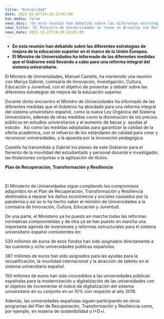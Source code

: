 ```yaml
---
title: "Actualidad"
date: 2022-02-07T14:20:22+01:00
has_media: false
news_desc: 'En esta reunión han debatido sobre las diferentes estrategias de mejora de la educación superior en el marco de la Unión Europea. El Ministro de Universidades ha informado de las diferentes medidas que el Gobierno está llevando a cabo para una reforma integral del sistema universitario.'
news_title: 'El Ministro de Universidades se reúne en Bruselas con Mariya Gabriel, comisaria de Innovación, Investigación, Cultura, Educación y Juventud'
news_date: 2021-10-27T14:20:22+01:00
---
```

<ul>
<li><b>En esta reuni&oacute;n han debatido sobre las diferentes estrategias de mejora de la educaci&oacute;n superior en el marco de la Uni&oacute;n Europea.</b></li>
<li><b>El Ministro de Universidades ha informado de las diferentes medidas que el Gobierno est&aacute; llevando a cabo para una reforma integral del sistema universitario.</b></li>
</ul>
<p>El Ministro de Universidades, Manuel Castells, ha mantenido una reuni&oacute;n con Mariya Gabriel, comisaria de Innovaci&oacute;n, Investigaci&oacute;n, Cultura, Educaci&oacute;n y Juventud, con el objetivo de presentar y debatir sobre las diferentes estrategias de mejora de la educaci&oacute;n superior.</p>
<p>Durante dicho encuentro el Ministro de Universidades ha informado de las diferentes medidas que el Gobierno ha abordado para una reforma integral del sistema universitario espa&ntilde;ol, como la nueva Ley Org&aacute;nica del Sistema Universitario, adem&aacute;s de otras medidas como la disminuci&oacute;n de los precios p&uacute;blicos en estudios universitarios y el aumento de becas y&nbsp; ayudas al estudio . As&iacute; como las medidas adoptadas para garantizar la calidad de la oferta acad&eacute;mica, con el refuerzo de los est&aacute;ndares de calidad para crear y reconocer universidades, y la apuesta por la innovaci&oacute;n pedag&oacute;gica.</p>
<p>Castells ha transmitido a Gabriel los planes de este Gobierno para el fomento de la movilidad del estudiantado y personal docente e investigador, las titulaciones conjuntas o la agilizaci&oacute;n de t&iacute;tulos.</p>
<p><b>Plan de Recuperaci&oacute;n, Transformaci&oacute;n y Resiliencia</b></p>
<p><b>&nbsp;</b></p>
<p>El Ministerio de Universidades sigue cumpliendo los compromisos adquiridos en el Plan de Recuperaci&oacute;n, Transformaci&oacute;n y Resiliencia destinados a reparar los da&ntilde;os econ&oacute;micos y sociales causados por la pandemia y as&iacute; se lo ha hecho saber el ministro de Universidades a la comisaria de Innovaci&oacute;n, Cultura, Educaci&oacute;n y Juventud.</p>
<p>De una parte, el Ministerio ya ha puesto en marcha todas las reformas normativas comprometidas y de otra ya se han puesto en marcha una importante agenda de inversiones y reformas estructurales para el sistema universitario espa&ntilde;ol consistentes en:</p>
<p>530 millones de euros de esos fondos han sido asignados directamente a las cuarenta y ocho universidades p&uacute;blicas espa&ntilde;olas.</p>
<p>387 millones de euros han sido asignados para las ayudas para la recualificaci&oacute;n, la movilidad internacional&nbsp;y la atracci&oacute;n de talento en el sistema universitario espa&ntilde;ol.</p>
<p>150 millones de euros han sido concedidos a las universidades p&uacute;blicas espa&ntilde;olas para la modernizaci&oacute;n y digitalizaci&oacute;n de las universidades con el objetivo de incrementar el &iacute;ndice de digitalizaci&oacute;n del sistema universitario en su conjunto en un 10% con respecto al a&ntilde;o 2019.</p>
<p>Adem&aacute;s, las universidades espa&ntilde;olas siguen participando en otros programas del Plan de Recuperaci&oacute;n, Transformaci&oacute;n y Resiliencia como, por ejemplo, en materia de sostenibilidad o I+D+i.</p>